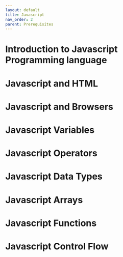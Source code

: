 ```yaml
---
layout: default
title: Javascript
nav_order: 2
parent: Prerequisites
---
```


# Introduction to Javascript Programming language

# Javascript and HTML

# Javascript and Browsers

# Javascript Variables

# Javascript Operators

# Javascript Data Types

# Javascript Arrays

# Javascript Functions

# Javascript Control Flow


